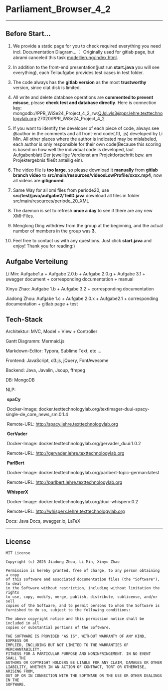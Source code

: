# Parliament_Browser_4_2
----
## Before  Start...

1. We provide a static page for you to check required everything you need incl. Documentation Diagram... ： Originally used for gitlab page, but abrami canceled this task  [modellierung/index.html](modellierung/index.html).

2. In addition to the front-end presentation(just run **start.java** you will see everything), each Teilaufgabe provides test cases in test folder. 
3. The code always has the **gitlab version** as the most **trustworthy** version, since olat disk is limited.
4.  All write and delete database operations are **commented to prevent misuse**, please **check test and database directly**. Here is connection key: mongodb://PPR_WiSe24_Project_4_2_rw:QJsLyls3@ppr.lehre.texttechnologylab.org:27020/PPR_WiSe24_Project_4_2
5. If you want to identify the developer of each piece of code, always see @author in the comments and all front-end code(.ftl, .js) developed by Li Min. All other places where the author is indicated may be mislabeled, each author is only responsible for their own code(Because this scoring is based on how well the individual code is developed, laut Aufgabenblatt Der jeweilige Verdienst am Projektfortschritt bzw. am Projektergebnis fließt anteilig ein). 
6. The video file is **too large**, so please download it **manually** from **gitlab branch video** to **src/main/resources/videosLowProfile/xxxx.mp4**, now all videos are **gitignored**.
7. Same Way for all xmi files from periode20, use **src/test/java/aufgabe2/TeilD.java** download all files in folder src/main/resources/periode_20_XML
8. The daemon is set to refresh **once a day** to see if there are any new XMI-Files.
9. Menglong Ding withdrew from the group at the beginning, and the actual number of members in the group was **3**.
10. Feel free to contact us with any questions. Just click **start.java** and enjoy! Thank you for reading:)

## Aufgabe Verteilung

Li Min:  Aufgabe1.a + Aufgabe 2.0.b + Aufgabe 2.0.g + Aufgabe 3.1 + swagger document + corresponding documentation + manual

Xinyu Zhao: Aufgabe 1.b + Aufgabe 3.2 + corresponding documentation

Jiadong Zhou: Aufgabe 1.c + Aufgabe 2.0.x + Aufgabe2.1 + corresponding documentation + gitlab page + test

## Tech-Stack 

Architektur: MVC, Model + View + Controller

Gantt Diagramm: Mermaid.js

Markdown-Editor: Typora, Sublime Text, etc ...

Frontend: JavaScript, d3.js, jQuery, FontAwesome

Backend: Java, Javalin, Jsoup, ffmpeg

DB: MongoDB

NLP: 

​	**spaCy**

​	Docker-Image: docker.texttechnologylab.org/textimager-duui-spacy-single-de_core_news_sm:0.1.4

​	Remote-URL: http://spacy.lehre.texttechnologylab.org

 

​	**GerVader**

​	Docker-Image: docker.texttechnologylab.org/gervader_duui:1.0.2

​	Remote-URL: http://gervader.lehre.texttechnologylab.org

 

​	**ParlBert**

​	Docker-Image: docker.texttechnologylab.org/parlbert-topic-german:latest

​	Remote-URL: http://parlbert.lehre.texttechnologylab.org

 

​	**WhisperX**

​	Docker-Image: docker.texttechnologylab.org/duui-whisperx:0.2

​	Remote-URL: http://whisperx.lehre.texttechnologylab.org



Docs: Java Docs, swagger.io, LaTeX

----

## License

```plaintext
MIT License

Copyright (c) 2025 Jiadong Zhou, Li Min, Xinyu Zhao

Permission is hereby granted, free of charge, to any person obtaining a copy
of this software and associated documentation files (the "Software"), to deal
in the Software without restriction, including without limitation the rights
to use, copy, modify, merge, publish, distribute, sublicense, and/or sell
copies of the Software, and to permit persons to whom the Software is
furnished to do so, subject to the following conditions:

The above copyright notice and this permission notice shall be included in all
copies or substantial portions of the Software.

THE SOFTWARE IS PROVIDED "AS IS", WITHOUT WARRANTY OF ANY KIND, EXPRESS OR
IMPLIED, INCLUDING BUT NOT LIMITED TO THE WARRANTIES OF MERCHANTABILITY,
FITNESS FOR A PARTICULAR PURPOSE AND NONINFRINGEMENT. IN NO EVENT SHALL THE
AUTHORS OR COPYRIGHT HOLDERS BE LIABLE FOR ANY CLAIM, DAMAGES OR OTHER
LIABILITY, WHETHER IN AN ACTION OF CONTRACT, TORT OR OTHERWISE, ARISING FROM,
OUT OF OR IN CONNECTION WITH THE SOFTWARE OR THE USE OR OTHER DEALINGS IN THE
SOFTWARE.
```
